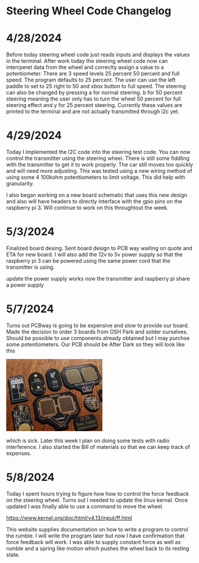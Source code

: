 # Steering Wheel Code Changelog

# 4/28/2024
 Before today steering wheel code just reads inputs and displays the values in the terminal. After work today the steering wheel code now can interrperet data from the wheel and correclty assign a value to a potentiometer. There are 3 speed levels 25 percent 50 percent and full speed. The program defaults to 25 percent. The user can use the left paddle to set to 25 right to 50 and xbox button to full speed. The steering can also be changed by pressing a for normal steering. b for 50 percent steering meaning the user only has to turn the wheel 50 percent for full steering effect and y for 25 percent steering. Currently these values are printed to the terminal and are not actually transmitted through i2c yet.

 # 4/29/2024
 Today I implemented the I2C code into the steering test code. You can now control the transmitter using the steering wheel. There is still some fiddling with the transmitter to get it to work properly. The car still moves too quickly and will need more adjusting. This was tested using a new wiring method of using some 4 100kohm potentiometers to limit voltage. This did help with granularity. 

 I also began working on a new board schematic that uses this new design and also will have headers to directly interface with the gpio pins on the raspberry pi 3. Will continue to work on this throughtout the week.

 # 5/3/2024
 Finalized board desing. Sent board design to PCB way waiting on quote and ETA for new board. I will also add the 12v to 5v power supply so that the raspberry pi 3 can be powered using the same power cord that the transmitter is using.

 update the power supply works now the transmitter and raspberry pi share a power supply

 # 5/7/2024
 Turns out PCBway is going to be expensive and slow to provide our board. Made the decision to order 3 boards from OSH Park and solder ourselves. Should be possible to use components already obtained but I may purchse some potentiometers. Our PCB should be After Dark so they will look like this

  ![alt text](<After Dark-1.jpg>) 
  
  which is sick. Later this week I plan on doing some tests with radio interference. I also started the Bill of materials so that we can keep track of expenses.

  # 5/8/2024
  Today I spent hours trying to figure how how to control the force feedback on the steering wheel. Turns out I needed to update the linux kernal. Once updated I was finally able to use a command to move the wheel.

  https://www.kernel.org/doc/html/v4.13/input/ff.html

  This website supplies documentation on how to write a program to control the rumble. I will write the program later but now I have confirmation that force feedback will work. I was able to supply constant force as well as rumble and a spring like motion which pushes the wheel back to its resting state.
